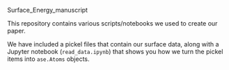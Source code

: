 Surface_Energy_manuscript

This repository contains various scripts/notebooks we used to create our paper.

We have included a pickel files that contain our surface data, along with
a Jupyter notebook (`read_data.ipynb`) that shows you how we turn the pickel
items into `ase.Atoms` objects.
